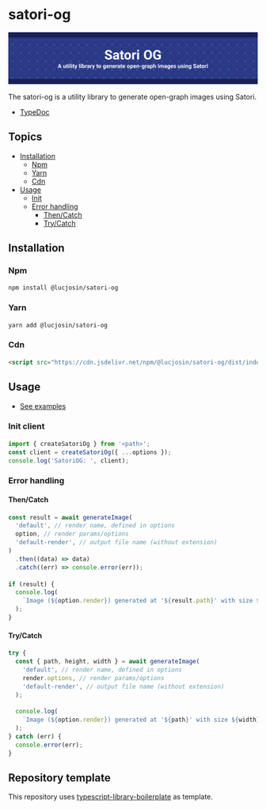 # satori-og

![banner](/examples/ts-node/images/banner.png)

The satori-og is a utility library to generate open-graph images using Satori.

- [TypeDoc](https://lucjosin.github.io/satori-og/)

## Topics

- [Installation](#installation)
  - [Npm](#npm)
  - [Yarn](#yarn)
  - [Cdn](#cdn)
- [Usage](#usage)
  - [Init](#init-client)
  - [Error handling](#error-handling)
    - [Then/Catch](#thencatch)
    - [Try/Catch](#trycatch)

## Installation

### Npm

```
npm install @lucjosin/satori-og
```

### Yarn

```
yarn add @lucjosin/satori-og
```

### Cdn

```html
<script src="https://cdn.jsdelivr.net/npm/@lucjosin/satori-og/dist/index.umd.min.js"></script>
```

## Usage

- [See examples](./examples/)

### Init client

```js
import { createSatoriOg } from '<path>';
const client = createSatoriOg({ ...options });
console.log('SatoriOG: ', client);
```

### Error handling

#### Then/Catch

```js
const result = await generateImage(
  'default', // render name, defined in options
  option, // render params/options
  'default-render', // output file name (without extension)
)
  .then((data) => data)
  .catch((err) => console.error(err));

if (result) {
  console.log(
    `Image (${option.render}) generated at '${result.path}' with size ${result.width}x${result.height}`,
  );
}
```

#### Try/Catch

```js
try {
  const { path, height, width } = await generateImage(
    'default', // render name, defined in options
    render.options, // render params/options
    'default-render', // output file name (without extension)
  );

  console.log(
    `Image (${option.render}) generated at '${path}' with size ${width}x${height}`,
  );
} catch (err) {
  console.error(err);
}
```

## Repository template

This repository uses [typescript-library-boilerplate](https://github.com/VitorLuizC/typescript-library-boilerplate) as template.
